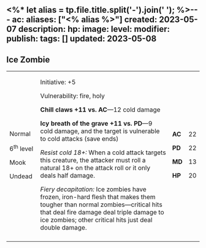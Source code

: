 <%* let alias = tp.file.title.split('-').join(' '); %>---
ac: 
aliases: ["<% alias %>"]
created: 2023-05-07
description: 
hp: 
image: 
level: 
modifier: 
publish: 
tags: []
updated: 2023-05-08
---

## Ice Zombie

<table>
<colgroup>
<col style="width: 16%" />
<col style="width: 71%" />
<col style="width: 5%" />
<col style="width: 6%" />
</colgroup>
<tbody>
<tr class="odd">
<td><p>Normal</p>
<p>6<sup>th</sup> level</p>
<p>Mook</p>
<p>Undead</p></td>
<td><p>Initiative: +5</p>
<p>Vulnerability: fire, holy</p>
<p><strong>Chill claws +11 vs. AC</strong>—12 cold damage</p>
<p><strong>Icy breath of the grave +11 vs. PD</strong>—9 cold damage,
and the target is vulnerable to cold attacks (save ends)</p>
<p><em>Resist cold 18+:</em> When a cold attack targets this creature,
the attacker must roll a natural 18+ on the attack roll or it only deals
half damage.</p>
<p><em>Fiery decapitation:</em> Ice zombies have frozen, iron-hard flesh
that makes them tougher than normal zombies—critical hits that deal fire
damage deal triple damage to ice zombies; other critical hits just deal
double damage.</p></td>
<td><p><strong>AC</strong></p>
<p><strong>PD</strong></p>
<p><strong>MD</strong></p>
<p><strong>HP</strong></p></td>
<td><p>22</p>
<p>22</p>
<p>13</p>
<p>20</p></td>
</tr>
<tr class="even">
<td></td>
<td></td>
<td></td>
<td></td>
</tr>
</tbody>
</table>
